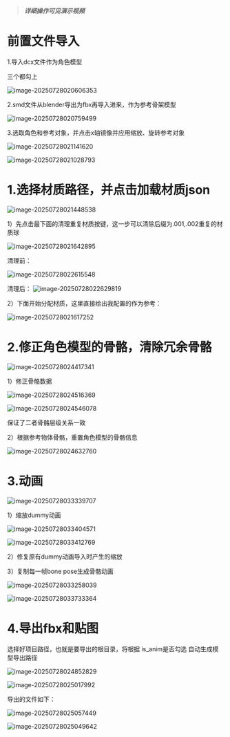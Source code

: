 > ***详细操作可见演示视频***

# 前置文件导入

1.导入dcx文件作为角色模型

三个都勾上

![image-20250728020606353](C:\Users\93415\AppData\Roaming\Typora\typora-user-images\image-20250728020606353.png)

2.smd文件从blender导出为fbx再导入进来，作为参考骨架模型

![image-20250728020759499](C:\Users\93415\AppData\Roaming\Typora\typora-user-images\image-20250728020759499.png)

3.选取角色和参考对象，并点击x轴镜像并应用缩放、旋转参考对象

![image-20250728021141620](C:\Users\93415\AppData\Roaming\Typora\typora-user-images\image-20250728021141620.png)

![image-20250728021028793](C:\Users\93415\AppData\Roaming\Typora\typora-user-images\image-20250728021028793.png)

# 1.选择材质路径，并点击加载材质json

![image-20250728021448538](C:\Users\93415\AppData\Roaming\Typora\typora-user-images\image-20250728021448538.png)

1）先点击最下面的清理重复材质按键，这一步可以清除后缀为.001,.002重复的材质球

![image-20250728021642895](C:\Users\93415\AppData\Roaming\Typora\typora-user-images\image-20250728021642895.png)

清理前：

![image-20250728022615548](C:\Users\93415\AppData\Roaming\Typora\typora-user-images\image-20250728022615548.png)

清理后：
![image-20250728022629819](C:\Users\93415\AppData\Roaming\Typora\typora-user-images\image-20250728022629819.png)

2）下面开始分配材质，这里直接给出我配置的作为参考：

![image-20250728021617252](C:\Users\93415\AppData\Roaming\Typora\typora-user-images\image-20250728021617252.png)

# 2.修正角色模型的骨骼，清除冗余骨骼

![image-20250728024417341](C:\Users\93415\AppData\Roaming\Typora\typora-user-images\image-20250728024417341.png)

1）修正骨骼数据

![image-20250728024516369](C:\Users\93415\AppData\Roaming\Typora\typora-user-images\image-20250728024516369.png)

![image-20250728024546078](C:\Users\93415\AppData\Roaming\Typora\typora-user-images\image-20250728024546078.png)

保证了二者骨骼层级关系一致

2）根据参考物体骨骼，重置角色模型的骨骼信息

![image-20250728024632760](C:\Users\93415\AppData\Roaming\Typora\typora-user-images\image-20250728024632760.png)

# 3.动画

![image-20250728033339707](C:\Users\93415\AppData\Roaming\Typora\typora-user-images\image-20250728033339707.png)

1）缩放dummy动画

![image-20250728033404571](C:\Users\93415\AppData\Roaming\Typora\typora-user-images\image-20250728033404571.png)

![image-20250728033412769](C:\Users\93415\AppData\Roaming\Typora\typora-user-images\image-20250728033412769.png)

2）修复原有dummy动画导入时产生的缩放

3）复制每一帧bone pose生成骨骼动画

![image-20250728033258039](C:\Users\93415\AppData\Roaming\Typora\typora-user-images\image-20250728033258039.png)

![image-20250728033733364](C:\Users\93415\AppData\Roaming\Typora\typora-user-images\image-20250728033733364.png)

# 4.导出fbx和贴图

选择好项目路径，也就是要导出的根目录，将根据 is_anim是否勾选 自动生成模型导出路径

![image-20250728024852829](C:\Users\93415\AppData\Roaming\Typora\typora-user-images\image-20250728024852829.png)

![image-20250728025017992](C:\Users\93415\AppData\Roaming\Typora\typora-user-images\image-20250728025017992.png)

导出的文件如下：

![image-20250728025057449](C:\Users\93415\AppData\Roaming\Typora\typora-user-images\image-20250728025057449.png)

![image-20250728025049642](C:\Users\93415\AppData\Roaming\Typora\typora-user-images\image-20250728025049642.png)